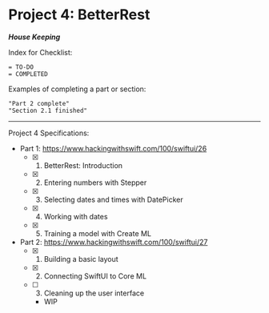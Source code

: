 #  Project 4: BetterRest


***House Keeping***

Index for Checklist:

    = TO-DO
    = COMPLETED

Examples of completing a part or section:

    "Part 2 complete"
    "Section 2.1 finished"

______
Project 4 Specifications:

- Part 1: https://www.hackingwithswift.com/100/swiftui/26
    - [x] 1. BetterRest: Introduction
    - [x] 2. Entering numbers with Stepper
    - [x] 3. Selecting dates and times with DatePicker
    - [x] 4. Working with dates
    - [x] 5. Training a model with Create ML

- Part 2: https://www.hackingwithswift.com/100/swiftui/27
    - [x] 1. Building a basic layout
    - [x] 2. Connecting SwiftUI to Core ML
    - [ ] 3. Cleaning up the user interface
        -  WIP
    
